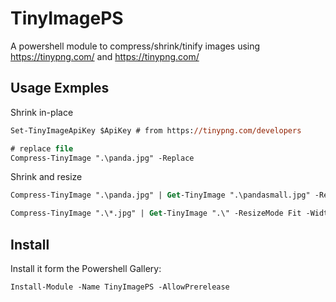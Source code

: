 # TinyImagePS
A powershell module to compress/shrink/tinify images using https://tinypng.com/ and https://tinypng.com/

## Usage Exmples

Shrink in-place
``` ps
Set-TinyImageApiKey $ApiKey # from https://tinypng.com/developers

# replace file
Compress-TinyImage ".\panda.jpg" -Replace  
```

Shrink and resize
``` ps
Compress-TinyImage ".\panda.jpg" | Get-TinyImage ".\pandasmall.jpg" -ResizeMode Fit -Width 300 -Height 300 -Force

Compress-TinyImage ".\*.jpg" | Get-TinyImage ".\" -ResizeMode Fit -Width 300 -Height 300 -Force
```

## Install

Install it form the Powershell Gallery:
```
Install-Module -Name TinyImagePS -AllowPrerelease
```